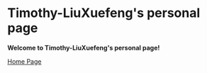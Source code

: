 # Timothy-LiuXuefeng's personal page

**Welcome to Timothy-LiuXuefeng's personal page!**

[Home Page](HomePage/HomePage.html)

